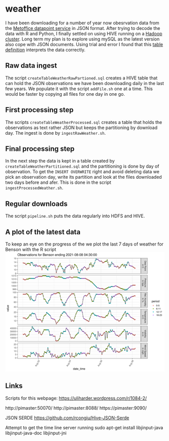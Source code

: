 # weather

I have been downloading for a number of year now obesrvation data from the [Metoffice datapoint service](https://www.metoffice.gov.uk/services/data/datapoint) in JSON format. After trying to decode the data with R and Python, I finally settled on using HIVE running on a [Hadoop cluster](https://uliharder.wordpress.com/r/1084-2/). Long term my plan is to explore using mySQL as the latest version also cope with JSON documents. Using trial and error I found that this [table definition](createTableWeatherRawPartioned.sql) interprets the data correctly.

## Raw data ingest

The script `createTableWeatherRawPartioned.sql` creates a HIVE table
that can hold the JSON observations we have been downloading daily in
the last few years. We populate it with the script `addFile.sh` one at
a time. This would be faster by copying all files for one day in one
go. 

## First processing step

The scripts `createTableWeatherProcessed.sql` creates a table that
holds the observations as text rather JSON but keeps the partitioning by
download day. The ingest is done by `ingestRawWeather.sh`. 

## Final processing step

In the next step the data is kept in a table created by
`createTableWeatherPartitioned.sql` and the partitioning is done by
day of observation. To get the `INSERT OVERWRITE` right and avoid
deleting data we pick an observation day, write its partition and look
at the files downloaded two days before and afer. This is done in the script `ingestProcessedWeather.sh`.

## Regular downloads

The script `pipeline.sh` puts the data regularly into HDFS and HIVE.

## A plot of the latest data  

To keep an eye on the progress of the we plot the last 7 days of weather for Benson with the R script 
![The UK](R/benson.png?raw=true "The UK")

## Links

Scripts for this webpage: https://uliharder.wordpress.com/r/1084-2/


http://pimaster:50070/
http://pimaster:8088/
https://pimaster:9090/

JSON SERDE
https://github.com/rcongiu/Hive-JSON-Serde


Attempt to get the time line server running
sudo apt-get install libjinput-java libjinput-java-doc libjinput-jni
